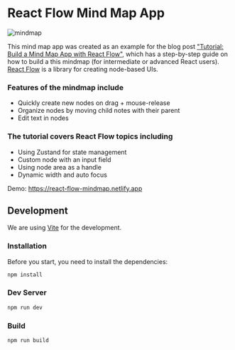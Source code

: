 # React Flow Mind Map App

![mindmap](https://user-images.githubusercontent.com/2857535/210797861-510f0a3d-fd67-46a7-8a8d-c409cb7dbcdb.png)

This mind map app was created as an example for the blog post ["Tutorial: Build a Mind Map App with React Flow"](https://reactflow.dev/blog/mind-map-app-with-react-flow/), which has a step-by-step guide on how to build a this mindmap (for intermediate or advanced React users). [React Flow](https://reactflow.dev) is a library for creating node-based UIs.

### Features of the mindmap include
- Quickly create new nodes on drag + mouse-release
- Organize nodes by moving child notes with their parent
- Edit text in nodes

### The tutorial covers React Flow topics including
- Using Zustand for state management
- Custom node with an input field
- Using node area as a handle
- Dynamic width and auto focus

Demo: https://react-flow-mindmap.netlify.app

## Development

We are using [Vite](https://vitejs.dev/) for the development.

### Installation

Before you start, you need to install the dependencies:

```sh
npm install
```

### Dev Server

```sh
npm run dev
```

### Build

```sh
npm run build
```
